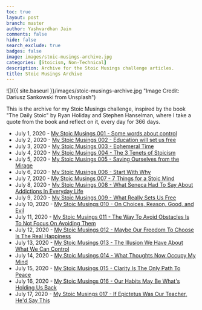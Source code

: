 ```yaml
---
toc: true
layout: post
branch: master
author: Yashvardhan Jain
comments: false
hide: false
search_exclude: true
badges: false
image: images/stoic-musings-archive.jpg
categories: [Stoicism, Non-Technical]
description: Archive for the Stoic Musings challenge articles.
title: Stoic Musings Archive
---
```

![]({{ site.baseurl }}/images/stoic-musings-archive.jpg "Image Credit: Dariusz Sankowski from Unsplash")

This is the archive for my Stoic Musings challenge, inspired by the book "The Daily Stoic" by Ryan Holiday and Stephen Hanselman, where I take a quote from the book and reflect on it, every day for 366 days.

- July 1, 2020 - [My Stoic Musings 001 - Some words about control](https://medium.com/@jyash/my-stoic-musings-001-some-words-about-control-c7b48e45017e)
- July 2, 2020 - [My Stoic Musings 002 - Education will set us free](https://medium.com/@jyash/my-stoic-musings-002-education-will-set-us-free-2f8207c8b2eb)
- July 3, 2020 - [My Stoic Musings 003 - Ephemeral Time](https://medium.com/@jyash/my-stoic-musings-003-ephemeral-time-290f64d26141)
- July 4, 2020 - [My Stoic Musings 004 - The 3 Tenets of Stoicism](https://medium.com/@jyash/the-3-tenets-of-stoicism-my-stoic-musings-004-e28a8cd07a0b)
- July 5, 2020 - [My Stoic Musings 005 - Saving Ourselves from the Mirage](https://medium.com/@jyash/saving-ourselves-from-the-mirage-my-stoic-musings-005-279d30f928c9)
- July 6, 2020 - [My Stoic Musings 006 - Start With Why](https://medium.com/@jyash/start-with-why-my-stoic-musings-006-1d69ec45efbf)
- July 7, 2020 - [My Stoic Musings 007 - 7 Things for a Stoic Mind](https://medium.com/@jyash/7-things-for-a-stoic-mind-my-stoic-musings-007-bdeb990f22b2)
- July 8, 2020 - [My Stoic Musings 008 - What Seneca Had To Say About Addictions In Everyday Life](https://medium.com/@jyash/what-seneca-had-to-say-about-addictions-in-everyday-life-my-stoic-musings-008-17ca93f29b94)
- July 9, 2020 - [My Stoic Musings 009 - What Really Sets Us Free](https://medium.com/@jyash/what-really-sets-us-free-my-stoic-musings-009-a3274aa9fe36)
- July 10, 2020 - [My Stoic Musings 010 - On Choices, Reason, Good, and Evil](https://medium.com/@jyash/on-choices-reason-good-and-evil-my-stoic-musings-010-22161fc25139)
- July 11, 2020 - [My Stoic Musings 011 - The Way To Avoid Obstacles Is To Not Focus On Avoiding Them](https://medium.com/@jyash/the-way-to-avoid-obstacles-is-to-not-focus-on-avoiding-them-my-stoic-musings-011-93c43dde8e0c)
- July 12, 2020 - [My Stoic Musings 012 - Maybe Our Freedom To Choose Is The Real Happiness](https://medium.com/@jyash/maybe-our-freedom-to-choose-is-the-real-happiness-my-stoic-musings-012-219108a7df44)
- July 13, 2020 - [My Stoic Musings 013 - The Illusion We Have About What We Can Control](https://medium.com/@jyash/the-illusion-we-have-about-what-we-can-control-my-stoic-musings-013-a5e07cfd70b8)
- July 14, 2020 - [My Stoic Musings 014 - What Thoughts Now Occupy My Mind](https://medium.com/@jyash/what-thoughts-now-occupy-my-mind-my-stoic-musings-01-4c2f82c166e7)
- July 15, 2020 - [My Stoic Musings 015 - Clarity Is The Only Path To Peace](https://medium.com/@jyash/clarity-is-the-only-path-to-peace-my-stoic-musings-015-a347b92c87)
- July 16, 2020 - [My Stoic Musings 016 - Our Habits May Be What's Holding Us Back](https://medium.com/@jyash/our-habits-may-be-whats-holding-us-back-my-stoic-musings-016-70a7c0792ea5)
- July 17, 2020 - [My Stoic Musings 017 - If Epictetus Was Our Teacher, He'd Say This](https://medium.com/@jyash/if-epictetus-was-our-teacher-hed-say-this-my-stoic-musings-017-3c3c3444326)

